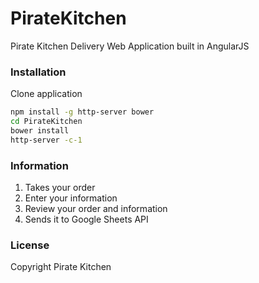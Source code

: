 # PirateKitchen
Pirate Kitchen Delivery Web Application built in AngularJS

### Installation
Clone application
```sh
npm install -g http-server bower
cd PirateKitchen
bower install
http-server -c-1
```

### Information
1. Takes your order
2. Enter your information
3. Review your order and information
4. Sends it to Google Sheets API

### License
Copyright Pirate Kitchen
